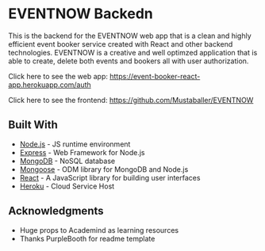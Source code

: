 # EVENTNOW Backedn

This is the backend for the EVENTNOW web app that is a clean and highly efficient event booker service created with React and other backend technologies. EVENTNOW is a creative and well optimzed application that is able to create, delete both events and bookers all with user authorization. 

Click here to see the web app: https://event-booker-react-app.herokuapp.com/auth

Click here to see the frontend: https://github.com/Mustaballer/EVENTNOW

## Built With

* [Node.js](https://nodejs.org/en/) - JS runtime environment
* [Express](https://expressjs.com/) - Web Framework for Node.js
* [MongoDB](https://www.mongodb.com/) - NoSQL database
* [Mongoose](https://mongoosejs.com/docs/) - ODM library for MongoDB and Node.js
* [React](https://reactjs.org/) -  A JavaScript library for building user interfaces
* [Heroku](https://dashboard.heroku.com/apps) - Cloud Service Host

## Acknowledgments

* Huge props to Academind as learning resources
* Thanks PurpleBooth for readme template
